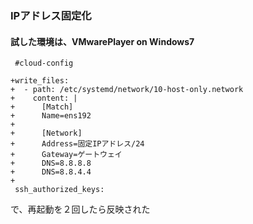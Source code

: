 ### IPアドレス固定化

#### 試した環境は、VMwarePlayer on Windows7
```
 #cloud-config
 
+write_files:
+  - path: /etc/systemd/network/10-host-only.network
+    content: |
+      [Match]
+      Name=ens192
+      
+      [Network]
+      Address=固定IPアドレス/24
+      Gateway=ゲートウェイ
+      DNS=8.8.8.8
+      DNS=8.8.4.4
+
 ssh_authorized_keys:
```

で、再起動を２回したら反映された
